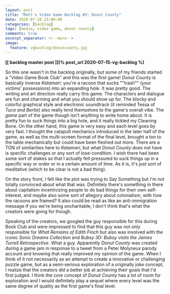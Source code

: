 ```yaml
---
layout: post
title: "Matt's Video Game Backlog #3: Donut County"
date: 2020-07-28 23:00:00
categories: [backlog]
tags: [media, video game, donut county]
comments: true
excerpt_separator: <!--more-->
image:
  feature: vgbacklog/donutcounty.jpg
---
```


**[[ backlog master post ]](% post_url 2020-07-15-vg-backlog %)**

So this one wasn't in the backlog originally, but some of my friends started a "Video Game Book Club" and this was the first game! _Donut County_ is basically inverse _Katamari_: you're a racoon that sucks ""trash"" (your victims' possessions) into an expanding hole. It was pretty good. The writing and art direction really carry this game. The characters and dialogue are fun and charming and what you should show up for. The blocky and colorful graphical style and electronic soundtrack (it reminded Tessa of _Tuca and Bertie_) also really lend themselves to the game's overall vibe. The _game_ part of the game though isn't anything to write home about. It is pretty fun to suck things into a big hole, and it really tickled my Cleaning Bone. On the other hand, this game is very easy and each level goes by very fast. I thought the catapult mechanics introduced in the later half of the game, as well as the multi-screen format of the final level, brought a ton to the table mechanically but could have been fleshed out more. There are a TON of similarities here to _Katamari_, but what _Donut County_ does not have is specific challenges or any sort of lose-condition. I wish there had been some sort of stakes so that I actually felt pressured to suck things up in a specific way or order or in a certain amount of time. As it is, it's just sort of meditative (which to be clear is not a bad thing).

On the story front, I felt like the plot was trying to Say Something but I'm not totally convinced about what that was. Definitely there's something in there about capitalism incentivizing people to do bad things for their own self-interest, and maybe also some sort of allegory about colonialism, with how the racoons are framed? It also could be read as like an anti-immigration message if you we're being uncharitable, I don't think that's what the creators were going for though.

Speaking of the creators, we googled the guy responsible for this during Book Club and were impressed to find that this guy was not only responsible for _What Remains of Edith Finch_ but also was involved with the iconic _Sonic Dreams Collection_ and _Bubsy 3D: Bubsy visits the James Turrell Retrospective_. What a guy. Apparently _Donut County_ was created during a game jam in response to a tweet from a Peter Molyneux parody account and knowing that really improved my opinion of the game. When I think of it not necessarily as an attempt to create a innovative or challenging puzzle game, but as a semi-serious exploration of a originally joke concept, I realize that the creators did a better job at achieving their goals that I'd first judged. I think the core concept of _Donut County_ has a lot of room for exploration and I would definitely play a sequel where every level was the same degree of quality as the first game's final level.
